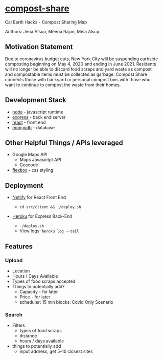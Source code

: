 # [compost-share](https://compost-share.netlify.app)
Cal Earth Hacks - Compost Sharing Map 


Authors: Jena Alsup, Meena Rajan, Meia Alsup


## Motivation Statement
Due to coronavirus budget cuts, New York City will be suspending curbside composting beginning on May 4, 2020 and ending in June 2021. Residents will no longer be able to discard food scraps and yard waste as compost and compostable items must be collected as garbage. Compost Share connects those with backyard or personal compost bins with those who want to continue to compost the waste from their homes.

## Development Stack
* [node](https://nodejs.org/en/) - javascript runtime
* [express](https://expressjs.com/) - back end server
* [react](https://reactjs.org/) - front end
* [mongodb](https://www.mongodb.com/) - database

## Other Helpful Things / APIs leveraged
* Google Maps API
    * Maps Javascript API
    * Geocode
* [flexbox](https://css-tricks.com/snippets/css/a-guide-to-flexbox/) - css styling

## Deployment
* [Netlify](https://www.netlify/) for React Front End
    * `cd src/client && ./deploy.sh`

* [Heroku](https://devcenter.heroku.com/articles/getting-started-with-nodejs?singlepage=true) for Express Back-End
    * `./deploy.sh`
    * View logs: `heroku log --tail`


## Features

### Upload
* Location
* Hours / Days Available
* Types of food scraps accepted
* Things to potentially add?
    * Capacity - for later
    * Price - for later
    * scheduler: 15 min blocks: Covid Only Scenario

### Search
* Filters
    * types of food scraps
    * distance
    * hours / days available
* things to potentially add
    * input address, get 5-10 closest sites

